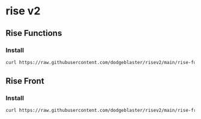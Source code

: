 # rise v2

## Rise Functions

### Install

```bash
curl https://raw.githubusercontent.com/dodgeblaster/risev2/main/rise-functions.mjs > rise-functions.mjs
```

## Rise Front

### Install

```bash
curl https://raw.githubusercontent.com/dodgeblaster/risev2/main/rise-front.mjs > rise-front.mjs
```
